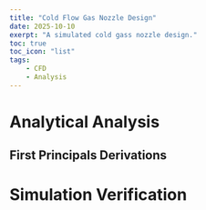 ```yaml
---
title: "Cold Flow Gas Nozzle Design"
date: 2025-10-10
exerpt: "A simulated cold gass nozzle design."
toc: true
toc_icon: "list"
tags:
    - CFD
    - Analysis
---
```


# Analytical Analysis
## First Principals Derivations

# Simulation Verification